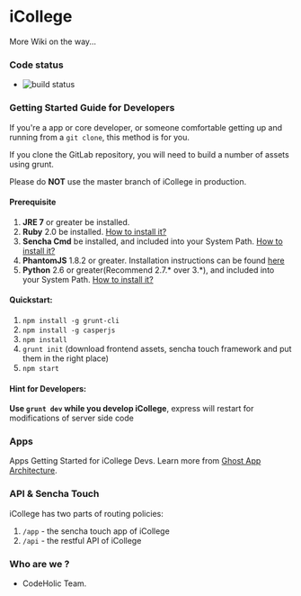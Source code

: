 iCollege
========

More Wiki on the way...

### Code status

* ![build status](http://42.96.195.83:8111/httpAuth/app/rest/builds/buildType:\(id:ICollege_Build\)/statusIcon)

### Getting Started Guide for Developers

If you're a app or core developer, or someone comfortable getting up and running from a `git clone`, this method is for you.

If you clone the GitLab repository, you will need to build a number of assets using grunt.

Please do **NOT** use the master branch of iCollege in production. 

#### Prerequisite

1. **JRE 7** or greater be installed. 
1. **Ruby** 2.0 be installed. [How to install it?](http://rubyinstaller.org/downloads/)
1. **Sencha Cmd** be installed, and included into your System Path. [How to install it?](http://www.sencha.com/products/sencha-cmd/download)
1. **PhantomJS** 1.8.2 or greater. Installation instructions can be found [here](http://phantomjs.org/download.html)
1. **Python** 2.6 or greater(Recommend 2.7.* over 3.*), and included into your System Path. [How to install it?](https://www.python.org/download/releases/2.7.7/)

#### Quickstart:

1. `npm install -g grunt-cli`
1. `npm install -g casperjs`
1. `npm install`
1. `grunt init` (download frontend assets, sencha touch framework and put them in the right place)
1. `npm start`

#### Hint for Developers:

**Use `grunt dev` while you develop iCollege**, express will restart for modifications of server side code

### Apps

Apps Getting Started for iCollege Devs. Learn more from [Ghost App Architecture](https://github.com/TryGhost/Ghost/wiki/Apps-Getting-Started-for-Ghost-Devs).

### API & Sencha Touch

iCollege has two parts of routing policies:
1. `/app` - the sencha touch app of iCollege
2. `/api` - the restful API of iCollege

### Who are we ?

* CodeHolic Team.